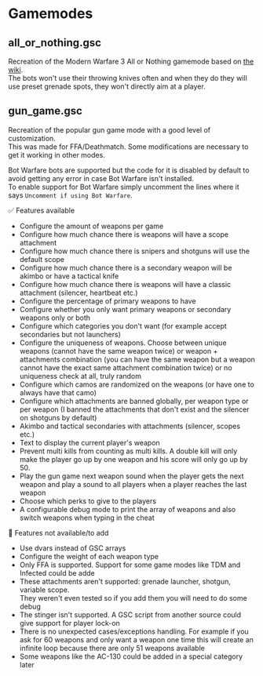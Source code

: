 # Gamemodes

## all_or_nothing.gsc

Recreation of the Modern Warfare 3 All or Nothing gamemode based on [the wiki](https://callofduty.fandom.com/wiki/All_or_Nothing_(Game_Mode)#Call_of_Duty:_Modern_Warfare_3).  
The bots won't use their throwing knives often and when they do they will use preset grenade spots, they won't directly aim at a player.

## gun_game.gsc

Recreation of the popular gun game mode with a good level of customization.  
This was made for FFA/Deathmatch. Some modifications are necessary to get it working in other modes.  

Bot Warfare bots are supported but the code for it is disabled by default to avoid getting any error in case Bot Warfare isn't installed.  
To enable support for Bot Warfare simply uncomment the lines where it says `Uncomment if using Bot Warfare`.

:white_check_mark: Features available

- Configure the amount of weapons per game
- Configure how much chance there is weapons will have a scope attachment
- Configure how much chance there is snipers and shotguns will use the default scope
- Configure how much chance there is a secondary weapon will be akimbo or have a tactical knife
- Configure how much chance there is weapons will have a classic attachment (silencer, heartbeat etc.)
- Configure the percentage of primary weapons to have
- Configure whether you only want primary weapons or secondary weapons only or both
- Configure which categories you don't want (for example accept secondaries but not launchers)
- Configure the uniqueness of weapons. Choose between unique weapons (cannot have the same weapon twice) or weapon + attachments combination (you can have the same weapon but a weapon cannot have the exact same attachment combination twice) or no uniqueness check at all, truly random
- Configure which camos are randomized on the weapons (or have one to always have that camo)
- Configure which attachments are banned globally, per weapon type or per weapon (I banned the attachments that don't exist and the silencer on shotguns by default)
- Akimbo and tactical secondaries with attachments (silencer, scopes etc.)
- Text to display the current player's weapon
- Prevent multi kills from counting as multi kills. A double kill will only make the player go up by one weapon and his score will only go up by 50.
- Play the gun game next weapon sound when the player gets the next weapon and play a sound to all players when a player reaches the last weapon
- Choose which perks to give to the players
- A configurable debug mode to print the array of weapons and also switch weapons when typing in the cheat

:no_entry_sign: Features not available/to add

- Use dvars instead of GSC arrays
- Configure the weight of each weapon type
- Only FFA is supported. Support for some game modes like TDM and Infected could be adde
- These attachments aren't supported: grenade launcher, shotgun, variable scope.  
They weren't even tested so if you add them you will need to do some debug
- The stinger isn't supported. A GSC script from another source could give support for player lock-on
- There is no unexpected cases/exceptions handling. For example if you ask for 60 weapons and only want a weapon one time this will create an infinite loop because there are only 51 weapons available
- Some weapons like the AC-130 could be added in a special category later
